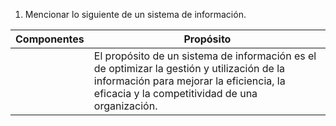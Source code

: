 1. Mencionar lo siguiente de un sistema de información.

| Componentes | Propósito                                                                                                                                                                                |
| ----------- | ---------------------------------------------------------------------------------------------------------------------------------------------------------------------------------------- |
|             | El propósito de un sistema de información es el de optimizar la gestión y utilización de la información para mejorar la eficiencia, la eficacia y la competitividad de una organización. |
